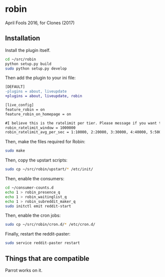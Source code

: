 # robin

April Fools 2016, for Clones (2017)

## Installation

Install the plugin itself.

```bash
cd ~/src/robin
python setup.py build
sudo python setup.py develop
```

Then add the plugin to your ini file:

```diff
[DEFAULT]
-plugins = about, liveupdate
+plugins = about, liveupdate, robin

[live_config]
feature_robin = on
feature_robin_on_homepage = on

#I believe this is the ratelimit per tier. Please message if you want to clarify.
robin_ratelimit_window = 1000000
robin_ratelimit_avg_per_sec = 1:10000, 2:20000, 3:30000, 4:40000, 5:50000, 6:60000
```

Then, make the files required for Robin:

```bash
sudo make
```

Then, copy the upstart scripts:

```bash
sudo cp ~/src/robin/upstart/* /etc/init/
```

Then, enable the consumers:

```bash
cd ~/consumer-counts.d
echo 1 > robin_presence_q
echo 1 > robin_waitinglist_q
echo 1 > robin_subreddit_maker_q
sudo initctl emit reddit-start
```

Then, enable the cron jobs:

```bash
sudo cp ~/src/robin/cron.d/* /etc/cron.d/
```

Finally, restart the reddit-paster:

```bash
sudo service reddit-paster restart
```

## Things that are compatible
Parrot works on it.
